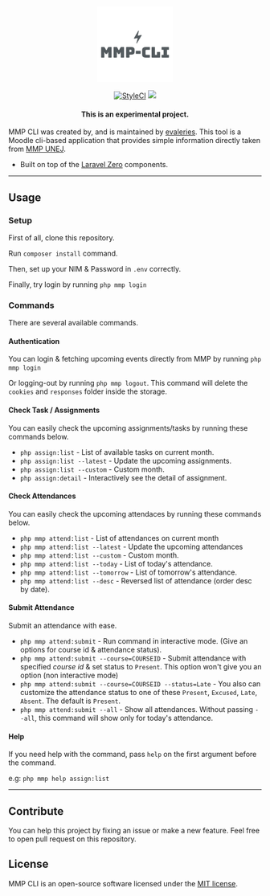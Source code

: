 <p align="center">
    <img title="MMP CLI" height="150" src="https://github.com/evaleries/mmp-cli/blob/master/assets/logo.png?raw=true" />
</p>

<p align="center">
    <a href="https://github.styleci.io/repos/303184310?branch=master"><img src="https://github.styleci.io/repos/303184310/shield?branch=master" alt="StyleCI"></a>
    <a href="https://www.codacy.com/gh/evaleries/mmp-cli/dashboard?utm_source=github.com&amp;utm_medium=referral&amp;utm_content=evaleries/mmp-cli&amp;utm_campaign=Badge_Grade"><img src="https://img.shields.io/codacy/grade/48f2da43d1504cce89e37b7783af953b?style=flat-square"/></a>
</p>

<h4> <center>This is an <bold>experimental project</bold>. </center></h4>

MMP CLI was created by, and is maintained by [evaleries](https://github.com/evaleries). This tool is a Moodle cli-based application that provides simple information directly taken from [MMP UNEJ](https://mmp.unej.ac.id/).

-   Built on top of the [Laravel Zero](https://laravel-zero.com) components.

* * *

## Usage

### Setup

First of all, clone this repository.

Run `composer install` command.

Then, set up your NIM & Password in `.env` correctly.

Finally, try login by running `php mmp login`

### Commands

There are several available commands.

#### Authentication

You can login & fetching upcoming events directly from MMP by running `php mmp login`

Or logging-out by running `php mmp logout`. This command will delete the `cookies` and `responses` folder inside the storage.

#### Check Task / Assignments

You can easily check the upcoming assignments/tasks by running these commands below.

-   `php assign:list` - List of available tasks on current month.
-   `php assign:list --latest` - Update the upcoming assignments.
-   `php assign:list --custom` - Custom month.
-   `php assign:detail` - Interactively see the detail of assignment.

#### Check Attendances

You can easily check the upcoming attendaces by running these commands below.

-   `php mmp attend:list` - List of attendances on current month
-   `php mmp attend:list --latest` - Update the upcoming attendances
-   `php mmp attend:list --custom` - Custom month.
-   `php mmp attend:list --today` - List of today's attendance.
-   `php mmp attend:list --tomorrow` - List of tomorrow's attendance.
-   `php mmp attend:list --desc` - Reversed list of attendance (order desc by date).

#### Submit Attendance

Submit an attendance with ease.

-   `php mmp attend:submit` - Run command in interactive mode. (Give an options for course id & attendance status).
-   `php mmp attend:submit --course=COURSEID` - Submit attendance with specified _course id_ & set status to `Present`. This option won't give you an option (non interactive mode)
-   `php mmp attend:submit --course=COURSEID --status=Late` - You also can customize the attendance status to one of these `Present`, `Excused`, `Late`, `Absent`. The default is `Present`.
-   `php mmp attend:submit --all` - Show all attendances. Without passing `--all`, this command will show only for today's attendance.

#### Help

If you need help with the command, pass `help` on the first argument before the command.

e.g: `php mmp help assign:list`

* * *

## Contribute

You can help this project by fixing an issue or make a new feature.
Feel free to open pull request on this repository.

## License

MMP CLI is an open-source software licensed under the [MIT license](https://github.com/evaleries/mmp-cli/blob/master/LICENSE.md).
